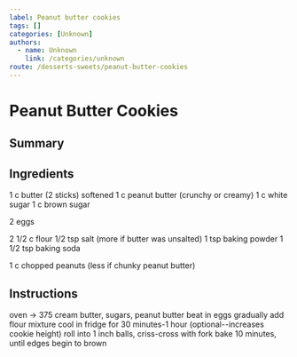 ```yaml
---
label: Peanut butter cookies
tags: []
categories: [Unknown]
authors:
  - name: Unknown
    link: /categories/unknown
route: /desserts-sweets/peanut-butter-cookies
---
```


# Peanut Butter Cookies

## Summary

## Ingredients
1 c butter (2 sticks) softened
1 c peanut butter (crunchy or creamy)
1 c white sugar
1 c brown sugar

2 eggs

2 1/2 c flour
1/2 tsp salt (more if butter was unsalted)
1 tsp baking powder
1 1/2 tsp baking soda

1 c chopped peanuts (less if chunky peanut butter)

## Instructions
oven -> 375
cream butter, sugars, peanut butter
beat in eggs
gradually add flour mixture
cool in fridge for 30 minutes-1 hour (optional--increases cookie height)
roll into 1 inch balls, criss-cross with fork
bake 10 minutes, until edges begin to brown
